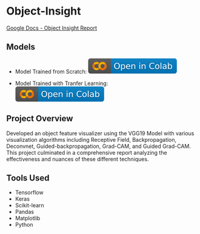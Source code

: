 # Object-Insight

[Google Docs - Object Insight Report](https://docs.google.com/document/d/1wvuCKaUOvUbtLJME_SyRolhpWh4IZ_ewfyxYrHk_N4o/edit?usp=sharing)

## Models
- Model Trained from Scratch: [![Open in Colab](https://raw.githubusercontent.com/yashgupta1299/Object-Insight/main/collab.svg)](https://githubtocolab.com/yashgupta1299/Object-Insight/blob/main/task_1.ipynb "Open Notebook")

- Model Trained with Tranfer Learning: [![Open in Colab](https://raw.githubusercontent.com/yashgupta1299/Object-Insight/main/collab.svg)](https://githubtocolab.com/yashgupta1299/Object-Insight/blob/main/task_2.ipynb "Open Notebook")

## Project Overview
Developed an object feature visualizer using the VGG19 Model with various visualization algorithms including Receptive Field, Backpropagation, Deconvnet, Guided-backpropagation, Grad-CAM, and Guided Grad-CAM. This project culminated in a comprehensive report analyzing the effectiveness and nuances of these different techniques.

## Tools Used
- Tensorflow
- Keras
- Scikit-learn
- Pandas
- Matplotlib
- Python


